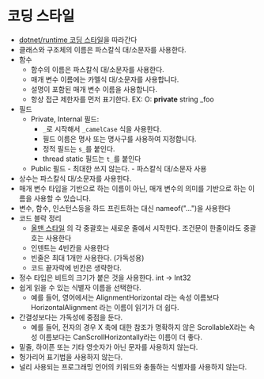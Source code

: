 # 코딩 스타일 
- [dotnet/runtime 코딩 스타일](https://github.com/dotnet/runtime/blob/main/docs/coding-guidelines/coding-style.md)을 따라간다
- 클래스와 구조체의 이름은 파스칼식 대/소문자를 사용한다.
- 함수
    - 함수의 이름은 파스칼식 대/소문자를 사용한다.
	- 매개 변수 이름에는 카멜식 대/소문자를 사용합니다.
	- 설명이 포함된 매개 변수 이름을 사용합니다.
	- 항상 접근 제한자를 먼저 표기한다. EX: O: **private** string _foo
- 필드 
    - Private, Internal 필드:	 
	    - `_`로 시작해서 `_camelCase` 식을 사용한다.
	    - 필드 이름은 명사 또는 명사구를 사용하여 지정합니다.
		- 정적 필드는 `s_`를 붙인다.
		- thread static 필드는 `t_`를 붙인다
    - Public 필드
     	   - 최대한 쓰지 않는다. 
     	   - 파스칼식 대/소문자 사용
- 상수는 파스칼식 대/소문자를 사용한다.
- 매개 변수 타입을 기반으로 하는 이름이 아닌, 매개 변수의 의미를 기반으로 하는 이름을 사용할 수 있습니다.
- 변수, 함수, 인스턴스등을 하드 프린트하는 대신 nameof("...")을 사용한다 
- 코드 블락 정리
	- [올맨 스타일](http://en.wikipedia.org/wiki/Indent_style#Allman_style) 의 각 중괄호는 새로운 줄에서 시작한다. 조건문이 한줄이라도 중괄호는 사용한다
	- 인덴트는 4빈칸을 사용한다
	- 빈줄은 최대 1개만 사용한다. (가독성용)
	- 코드 끝자락에 빈칸은 생략한다. 
- 정수 타입은 비트의 크기가 붙은 것을 사용한다. int -> Int32
- 쉽게 읽을 수 있는 식별자 이름을 선택한다. 
    - 예를 들어, 영어에서는 AlignmentHorizontal 라는 속성 이름보다 HorizontalAlignment 라는 이름이 읽기가 더 쉽다.
- 간결성보다는 가독성에 중점을 둔다. 
    - 예를 들어, 전자의 경우 X 축에 대한 참조가 명확하지 않은 ScrollableX라는 속성 이름보다는 CanScrollHorizontally라는 이름이 더 좋다.
- 밑줄, 하이픈 또는 기타 영숫자가 아닌 문자를 사용하지 않는다.
- 헝가리어 표기법을 사용하지 않는다.
- 널리 사용되는 프로그래밍 언어의 키워드와 충돌하는 식별자를 사용하지 않는다.


